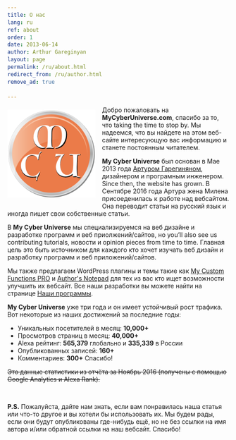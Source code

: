 ```yaml
---
title: О нас
lang: ru
ref: about
order: 1
date: 2013-06-14
author: Arthur Gareginyan
layout: page
permalink: /ru/about.html
redirect_from: /ru/author.html
remove_ad: true

---
```


<img src="/images/WEBSITE/website-logo.png" alt="My Cyber Universe" width="200" class="website-logo" />
<style>
img.website-logo {
	float: left;
	margin-top: 8px;
	margin-right: 15px;
	margin-bottom: 15px;
	//border: 3px solid grey;
	border: none;
}
</style>

Добро пожаловать на **MyCyberUniverse.com**, спасибо за то, что taking the time to stop by. Мы надеемся, что вы найдете на этом веб-сайте интересующую вас информацию и станете постоянным читателем.

**My Cyber Universe** был основан в Мае 2013 года [Артуром Гарегиняном](http://www.arthurgareginyan.com), дизайнером и програмным инженером. Since then, the website has grown. В Сентябре 2016 года Артура жена Милена присоеденилась к работе над вебсайтом. Она переводит статьи на русский язык и иногда пишет свои собственные статьи.

В **My Cyber Universe** мы специализируемся на веб дизайне и разработке программ и веб приолжений/сайтов, но you’ll also see us contributing tutorials, новости и opinion pieces from time to time. Главная цель это быть источником для каждого кто хочет изучать веб дизайн и разработку программ и веб приложений/сайтов. 

Мы также предлагаем WordPress плагины и темы такие как [My Custom Functions PRO](https://www.arthurgareginyan.com/plugin-my-custom-functions-pro.html) и [Author's Notepad](https://www.arthurgareginyan.com/theme-authors-notepad.html) для тех из вас кто ищет возможности улучшить их вебсайт. Все наши разработки вы можете найти на странице [Наши программы](/ru/our-programms.html).

**My Cyber Universe** уже три года и он имеет устойчивый рост трафика. Вот некоторые из наших достижений за последние годы:

* Уникальных посетителей в месяц: **10,000+**
* Просмотров страниц в месяц: **40,000+**
* Alexa рейтинг: **565,379** глобально и **335,339** в России
* Опубликованных записей: **160+**
* Комментариев: **300+** Спасибо!

<s>Это данные статистики из отчёта за Ноябрь 2016 (получены с помощью Google Analytics и Alexa Rank).</s>


<br>

**P.S.**
Пожалуйста, дайте нам знать, если вам понравилась наша статья или что-то другое и вы хотели бы использовать их. Мы будем рады, если они будут опубликованы где-нибудь ещё, но не без ссылки на имя автора и/или обратной ссылки на наш вебсайт. Спасибо!


